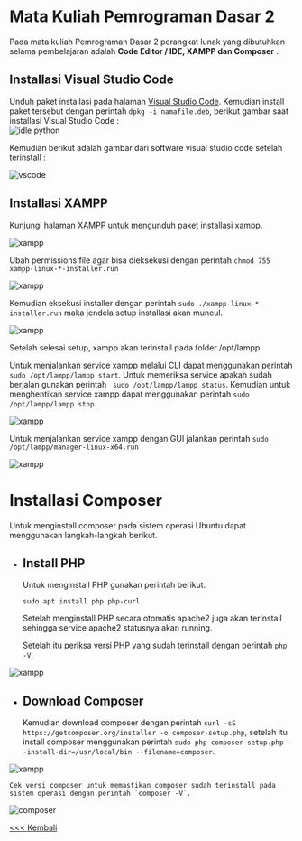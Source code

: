 # Mata Kuliah Pemrograman Dasar 2
Pada mata kuliah Pemrograman Dasar 2 perangkat lunak yang dibutuhkan selama pembelajaran adalah **Code Editor / IDE, XAMPP dan Composer** .



 ## Installasi Visual Studio Code
 Unduh paket installasi pada halaman [Visual Studio Code](www.code.visualstudio.com). Kemudian install paket tersebut dengan perintah `dpkg -i namafile.deb`, berikut gambar saat installasi  Visual Studio Code :  
 ![idle python](img/img_1.png)
 
 Kemudian berikut adalah gambar dari software visual studio code setelah terinstall :

![vscode](img/img_2.png)

## Installasi XAMPP

Kunjungi halaman [XAMPP](https://www.apachefriends.org) untuk mengunduh paket installasi xampp.

![xampp](img/img_3.png)

Ubah permissions file agar bisa dieksekusi dengan perintah `chmod 755 xampp-linux-*-installer.run`

![xampp](img/img_4.png)

Kemudian eksekusi installer dengan perintah `sudo ./xampp-linux-*-installer.run` maka jendela setup installasi akan muncul.

![xampp](img/img_5.png)

Setelah selesai setup, xampp akan terinstall pada folder /opt/lampp


Untuk menjalankan service xampp melalui CLI dapat menggunakan perintah `sudo /opt/lampp/lampp start`. Untuk memeriksa service apakah sudah berjalan gunakan perintah ` sudo /opt/lampp/lampp status`. Kemudian untuk menghentikan service xampp dapat menggunakan perintah `sudo /opt/lampp/lampp stop`.

![xampp](img/img_6.png)

Untuk menjalankan service xampp dengan GUI jalankan perintah `sudo /opt/lampp/manager-linux-x64.run`

![xampp](img/img_8.png)

# Installasi Composer
Untuk menginstall composer pada sistem operasi Ubuntu dapat menggunakan langkah-langkah berikut.

- ## Install PHP

    Untuk menginstall PHP gunakan perintah berikut.

    `sudo apt install php php-curl`
    
    Setelah menginstall PHP secara otomatis apache2 juga akan terinstall sehingga service apache2 statusnya akan running.

    Setelah itu periksa versi PHP yang sudah terinstall dengan perintah `php -V`.

![xampp](img/img_9.png)

- ## Download Composer

    Kemudian download composer dengan perintah `curl -sS https://getcomposer.org/installer -o composer-setup.php`, setelah itu install composer menggunakan perintah `sudo php composer-setup.php --install-dir=/usr/local/bin --filename=composer`.

![xampp](img/img_10.png)

    Cek versi composer untuk memastikan composer sudah terinstall pada sistem operasi dengan perintah `composer -V`.

![composer](img/img_11.png)



[<<< Kembali](../../README.md)
